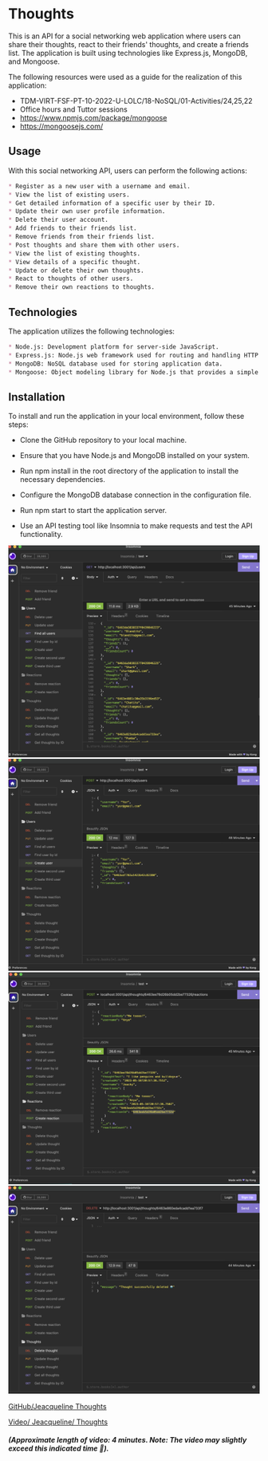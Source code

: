 # Thoughts
 This is an API for a social networking web application where users can share their thoughts, react to their friends' thoughts, and create a friends list. The application is built using technologies like Express.js, MongoDB, and Mongoose.

 The following resources were used as a guide for the realization of this application: 
- TDM-VIRT-FSF-PT-10-2022-U-LOLC/18-NoSQL/01-Activities/24,25,22
- Office hours and Tuttor sessions 
- https://www.npmjs.com/package/mongoose
- https://mongoosejs.com/

## Usage
With this social networking API, users can perform the following actions:
```md
* Register as a new user with a username and email.
* View the list of existing users.
* Get detailed information of a specific user by their ID.
* Update their own user profile information.
* Delete their user account.
* Add friends to their friends list.
* Remove friends from their friends list.
* Post thoughts and share them with other users.
* View the list of existing thoughts.
* View details of a specific thought.
* Update or delete their own thoughts.
* React to thoughts of other users.
* Remove their own reactions to thoughts.
```

## Technologies
The application utilizes the following technologies:

```md
* Node.js: Development platform for server-side JavaScript.
* Express.js: Node.js web framework used for routing and handling HTTP requests.
* MongoDB: NoSQL database used for storing application data.
* Mongoose: Object modeling library for Node.js that provides a simple interface to interact with MongoDB.
```

## Installation
To install and run the application in your local environment, follow these steps:

- Clone the GitHub repository to your local machine.

- Ensure that you have Node.js and MongoDB installed on your system.

- Run npm install in the root directory of the application to install the necessary dependencies.

- Configure the MongoDB database connection in the configuration file.

- Run npm start to start the application server.

- Use an API testing tool like Insomnia to make requests and test the API functionality.



![Reference image.](./Assets/allusers.png)
![Reference image.](./Assets/createuser.png)
![Reference image.](./Assets/createreaction.png)
![Reference image.](./Assets/deletethought.png)

[GitHub/Jeacqueline Thoughts](https://github.com/Jeacqueline/Thoughts)

[Video/ Jeacqueline/ Thoughts](https://drive.google.com/file/d/13xgOZj3VQSjbUt0iG92PbNPoNkrlqbYr/view)
##### (Approximate length of video: 4 minutes. Note: The video may slightly exceed this indicated time 🫣).

